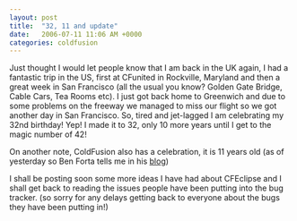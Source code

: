 ```yaml
---
layout: post
title:  "32, 11 and update"
date:   2006-07-11 11:06 AM +0000
categories: coldfusion
---
```

Just thought I would let people know that I am back in the UK again, I had a fantastic trip in the US, first at CFunited in Rockville, Maryland and then a great week in San Francisco (all the usual you know? Golden Gate Bridge, Cable Cars, Tea Rooms etc). I just got back home to Greenwich and due to some problems on the freeway we managed to miss our flight so we got another day in San Francisco. So, tired and jet-lagged I am celebrating my 32nd birthday! Yep! I made it to 32, only 10 more years until I get to the magic number of 42!

On another note, ColdFusion also has a celebration, it is 11 years old (as of yesterday so Ben Forta tells me in his <a href="http://www.forta.com/blog/index.cfm/2006/7/10/Happy-Birthday-ColdFusion">blog</a>)

I shall be posting soon some more ideas I have had about CFEclipse and I shall get back to reading the issues people have been putting into the bug tracker. (so sorry for any delays getting back to everyone about the bugs they have been putting in!)